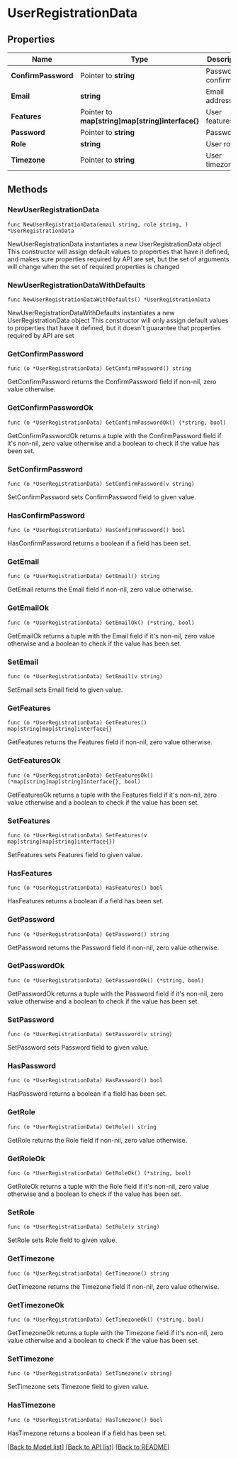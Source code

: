 # UserRegistrationData

## Properties

Name | Type | Description | Notes
------------ | ------------- | ------------- | -------------
**ConfirmPassword** | Pointer to **string** | Password confirmation | [optional] 
**Email** | **string** | Email address | 
**Features** | Pointer to **map[string]map[string]interface{}** | User features | [optional] 
**Password** | Pointer to **string** | Password | [optional] 
**Role** | **string** | User role | 
**Timezone** | Pointer to **string** | User timezone | [optional] 

## Methods

### NewUserRegistrationData

`func NewUserRegistrationData(email string, role string, ) *UserRegistrationData`

NewUserRegistrationData instantiates a new UserRegistrationData object
This constructor will assign default values to properties that have it defined,
and makes sure properties required by API are set, but the set of arguments
will change when the set of required properties is changed

### NewUserRegistrationDataWithDefaults

`func NewUserRegistrationDataWithDefaults() *UserRegistrationData`

NewUserRegistrationDataWithDefaults instantiates a new UserRegistrationData object
This constructor will only assign default values to properties that have it defined,
but it doesn't guarantee that properties required by API are set

### GetConfirmPassword

`func (o *UserRegistrationData) GetConfirmPassword() string`

GetConfirmPassword returns the ConfirmPassword field if non-nil, zero value otherwise.

### GetConfirmPasswordOk

`func (o *UserRegistrationData) GetConfirmPasswordOk() (*string, bool)`

GetConfirmPasswordOk returns a tuple with the ConfirmPassword field if it's non-nil, zero value otherwise
and a boolean to check if the value has been set.

### SetConfirmPassword

`func (o *UserRegistrationData) SetConfirmPassword(v string)`

SetConfirmPassword sets ConfirmPassword field to given value.

### HasConfirmPassword

`func (o *UserRegistrationData) HasConfirmPassword() bool`

HasConfirmPassword returns a boolean if a field has been set.

### GetEmail

`func (o *UserRegistrationData) GetEmail() string`

GetEmail returns the Email field if non-nil, zero value otherwise.

### GetEmailOk

`func (o *UserRegistrationData) GetEmailOk() (*string, bool)`

GetEmailOk returns a tuple with the Email field if it's non-nil, zero value otherwise
and a boolean to check if the value has been set.

### SetEmail

`func (o *UserRegistrationData) SetEmail(v string)`

SetEmail sets Email field to given value.


### GetFeatures

`func (o *UserRegistrationData) GetFeatures() map[string]map[string]interface{}`

GetFeatures returns the Features field if non-nil, zero value otherwise.

### GetFeaturesOk

`func (o *UserRegistrationData) GetFeaturesOk() (*map[string]map[string]interface{}, bool)`

GetFeaturesOk returns a tuple with the Features field if it's non-nil, zero value otherwise
and a boolean to check if the value has been set.

### SetFeatures

`func (o *UserRegistrationData) SetFeatures(v map[string]map[string]interface{})`

SetFeatures sets Features field to given value.

### HasFeatures

`func (o *UserRegistrationData) HasFeatures() bool`

HasFeatures returns a boolean if a field has been set.

### GetPassword

`func (o *UserRegistrationData) GetPassword() string`

GetPassword returns the Password field if non-nil, zero value otherwise.

### GetPasswordOk

`func (o *UserRegistrationData) GetPasswordOk() (*string, bool)`

GetPasswordOk returns a tuple with the Password field if it's non-nil, zero value otherwise
and a boolean to check if the value has been set.

### SetPassword

`func (o *UserRegistrationData) SetPassword(v string)`

SetPassword sets Password field to given value.

### HasPassword

`func (o *UserRegistrationData) HasPassword() bool`

HasPassword returns a boolean if a field has been set.

### GetRole

`func (o *UserRegistrationData) GetRole() string`

GetRole returns the Role field if non-nil, zero value otherwise.

### GetRoleOk

`func (o *UserRegistrationData) GetRoleOk() (*string, bool)`

GetRoleOk returns a tuple with the Role field if it's non-nil, zero value otherwise
and a boolean to check if the value has been set.

### SetRole

`func (o *UserRegistrationData) SetRole(v string)`

SetRole sets Role field to given value.


### GetTimezone

`func (o *UserRegistrationData) GetTimezone() string`

GetTimezone returns the Timezone field if non-nil, zero value otherwise.

### GetTimezoneOk

`func (o *UserRegistrationData) GetTimezoneOk() (*string, bool)`

GetTimezoneOk returns a tuple with the Timezone field if it's non-nil, zero value otherwise
and a boolean to check if the value has been set.

### SetTimezone

`func (o *UserRegistrationData) SetTimezone(v string)`

SetTimezone sets Timezone field to given value.

### HasTimezone

`func (o *UserRegistrationData) HasTimezone() bool`

HasTimezone returns a boolean if a field has been set.


[[Back to Model list]](../README.md#documentation-for-models) [[Back to API list]](../README.md#documentation-for-api-endpoints) [[Back to README]](../README.md)


